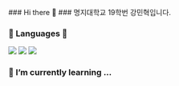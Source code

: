 <br>
### Hi there 👋
### 명지대학교 19학번 강민혁입니다.

</br>

### 📖 Languages 📖
<img src="https://img.shields.io/badge/Java-007396?style=flat-square&logo=Java&logoColor=white"/> 
<img src="https://img.shields.io/badge/Python-007396?style=flat-square&logo=Python&logoColor=white"/> 
<img src="https://img.shields.io/badge/C++-00599C?style=flat-square&logo=C&logoColor=white"/>

### 🌱 I’m currently learning ...


<!--
**kminh1209/kminh1209** is a ✨ _special_ ✨ repository because its `README.md` (this file) appears on your GitHub profile.
Here are some ideas to get you started:

- 🔭 I’m currently working on ...
- 🌱 I’m currently learning ...
- 👯 I’m looking to collaborate on ...
- 🤔 I’m looking for help with ...
- 💬 Ask me about ...
- 📫 How to reach me: ...
- 😄 Pronouns: ...
- ⚡ Fun fact: ...
-->
